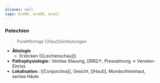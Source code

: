 ```yaml
---
aliases: null
tags: m/m09, m/m08, m/m17
---
```

### Petechien
> Punktförmige [[Haut]]einblutungen
- **Ätiologie**
	- Ersticken ([[Leichenschau]])
- **Pathophysiologie**:: Venöse Stauung, [[RR]]↑, Pressatmung → Venolen-Einriss
- **Lokalisation**:: [[Conjunctiva]], Gesicht, [[Haut]], Mundschleimhaut, seröse Häute